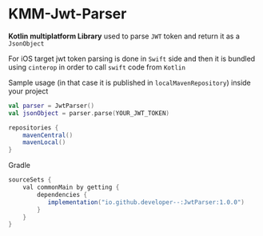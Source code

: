 # KMM-Jwt-Parser

<B>Kotlin multiplatform Library</B> used to parse ```JWT``` token and return it as a ```JsonObject```

For iOS target jwt token parsing is done in ```Swift``` side and then it is bundled using ```cinterop``` in order to call ```swift``` code from ```Kotlin```

Sample usage (in that case it is published in ```localMavenRepository```)
inside your project

```kotlin
val parser = JwtParser()
val jsonObject = parser.parse(YOUR_JWT_TOKEN)
```

```gradle
repositories {
    mavenCentral()
    mavenLocal()
}
```


Gradle

```gradle
sourceSets {
    val commonMain by getting {
        dependencies {
           implementation("io.github.developer--:JwtParser:1.0.0")
        }
    }
}
```


